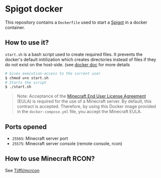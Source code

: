# Spigot docker

This repository contains a `Dockerfile` used to start a [Spigot](https://www.spigotmc.org/) in a docker container.

## How to use it?

`start.sh` is a bash script used to create required files. It prevents the docker's default initilization which creates directories instead of files if they do not exist on the host-side. (see [docker doc](https://docs.docker.com/v17.09/engine/admin/volumes/bind-mounts/#choosing-the--v-or-mount-flag) for more details

```sh
# Gives execution-access to the current user 
$ chmod u+x start.sh
# Starts the script
$ ./start.sh
```

> Note: Acceptance of the [Minecraft End User License Agreement](https://account.mojang.com/documents/minecraft_eula) (EULA) is required for the use of a Minecraft server. By default, this contract is accepted. Therefore, by using this Docker image provided in the `docker-compose.yml` file, you accept the Minecraft EULA.

## Ports opened

- `25565`: Minecraft server port
- `25575`: Minecraft server console (remote console, rcon)

## How to use Minecraft RCON?

See [Tiiffi/mcrcon](https://github.com/Tiiffi/mcrcon)
